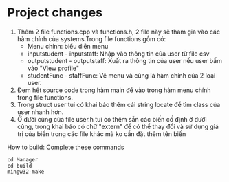 # Project changes

1. Thêm 2 file functions.cpp và functions.h, 2 file này sẽ tham gia vào các hàm chính của systems.Trong file functions gồm có:
   - Menu chính: biểu diễn menu
   - inputstudent - inputstaff: Nhập vào thông tin của user từ file csv
   - outputstudent - outputstaff: Xuất ra thông tin của user nếu user bấm vào "View profile"
   - studentFunc - staffFunc: Vẽ menu và cũng là hàm chính của 2 loại user.
2. Đem hết source code trong hàm main để vào trong hàm menu chính trong file functions.
3. Trong struct user tui có khai báo thêm cái string locate để tìm class của user nhanh hơn.
4. Ở dưới cùng của file user.h tui có thêm sẵn các biến cố định ở dưới cùng, trong khai báo có chữ "extern" để có thể thay đổi và sử dụng giá trị của biến trong các file khác mà ko cần đặt thêm tên biến

How to build: Complete these commands

```
cd Manager
cd build
mingw32-make
```
